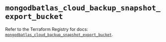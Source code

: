 # `mongodbatlas_cloud_backup_snapshot_export_bucket`

Refer to the Terraform Registry for docs: [`mongodbatlas_cloud_backup_snapshot_export_bucket`](https://registry.terraform.io/providers/mongodb/mongodbatlas/1.21.1/docs/resources/cloud_backup_snapshot_export_bucket).
